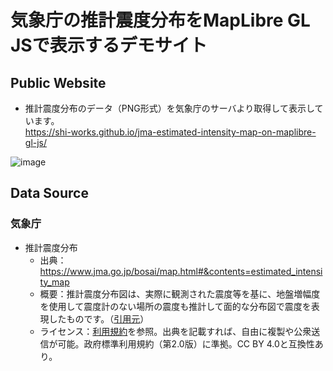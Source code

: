 # 気象庁の推計震度分布をMapLibre GL JSで表示するデモサイト
## Public Website
- 推計震度分布のデータ（PNG形式）を気象庁のサーバより取得して表示しています。  
https://shi-works.github.io/jma-estimated-intensity-map-on-maplibre-gl-js/

![image](https://github.com/shi-works/jma-estimated-intensity-map-on-maplibre-gl-js/assets/71203808/a9d6a106-8dea-418c-8167-7886b73db623)

## Data Source
### 気象庁
- 推計震度分布
    - 出典：https://www.jma.go.jp/bosai/map.html#&contents=estimated_intensity_map
    - 概要：推計震度分布図は、実際に観測された震度等を基に、地盤増幅度を使用して震度計のない場所の震度も推計して面的な分布図で震度を表現したものです。（[引用元](https://www.data.jma.go.jp/eew/data/suikei/kaisetsu.html)）
    - ライセンス：[利用規約](https://www.jma.go.jp/jma/kishou/info/coment.html)を参照。出典を記載すれば、自由に複製や公衆送信が可能。政府標準利用規約（第2.0版）に準拠。CC BY 4.0と互換性あり。
